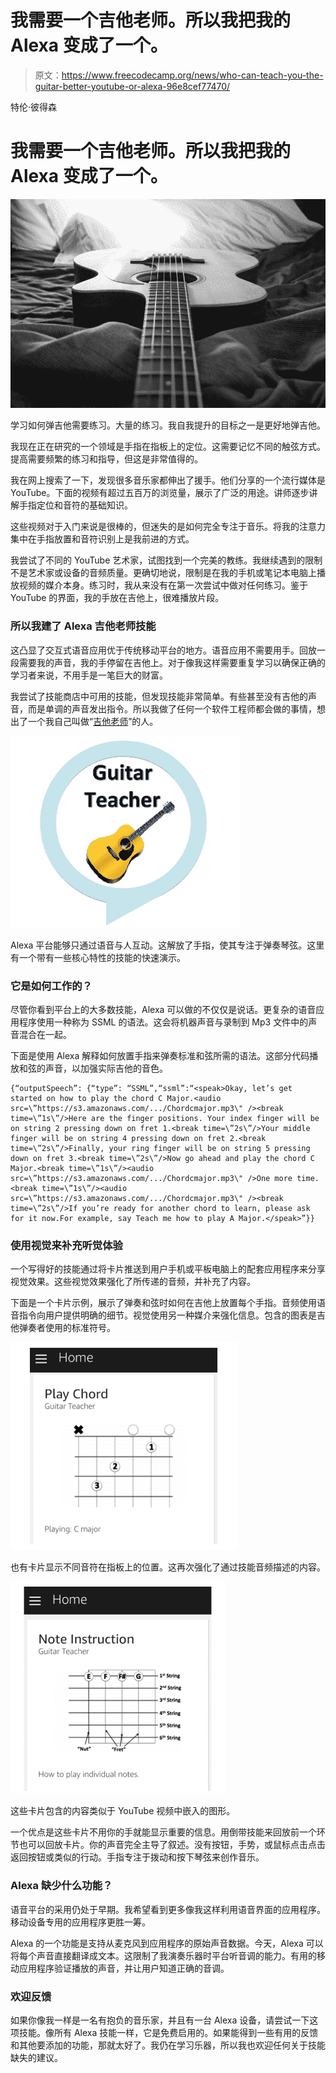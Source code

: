 # 我需要一个吉他老师。所以我把我的 Alexa 变成了一个。

> 原文：<https://www.freecodecamp.org/news/who-can-teach-you-the-guitar-better-youtube-or-alexa-96e8cef77470/>

特伦·彼得森

# 我需要一个吉他老师。所以我把我的 Alexa 变成了一个。

![1*-vVeRVJfQZb2IgpH2RBJyQ](img/4e16562fbe908cc7c7cbe149875b6c0f.png)

学习如何弹吉他需要练习。大量的练习。我自我提升的目标之一是更好地弹吉他。

我现在正在研究的一个领域是手指在指板上的定位。这需要记忆不同的触弦方式。提高需要频繁的练习和指导，但这是非常值得的。

我在网上搜索了一下，发现很多音乐家都伸出了援手。他们分享的一个流行媒体是 YouTube。下面的视频有超过五百万的浏览量，展示了广泛的用途。讲师逐步讲解手指定位和音符的基础知识。

这些视频对于入门来说是很棒的，但迷失的是如何完全专注于音乐。将我的注意力集中在手指放置和音符识别上是我前进的方式。

我尝试了不同的 YouTube 艺术家，试图找到一个完美的教练。我继续遇到的限制不是艺术家或设备的音频质量。更确切地说，限制是在我的手机或笔记本电脑上播放视频的媒介本身。练习时，我从来没有在第一次尝试中做对任何练习。鉴于 YouTube 的界面，我的手放在吉他上，很难播放片段。

### **所以我建了 Alexa 吉他老师技能**

这凸显了交互式语音应用优于传统移动平台的地方。语音应用不需要用手。回放一段需要我的声音，我的手停留在吉他上。对于像我这样需要重复学习以确保正确的学习者来说，不用手是一笔巨大的财富。

我尝试了技能商店中可用的技能，但发现技能非常简单。有些甚至没有吉他的声音，而是单调的声音发出指令。所以我做了任何一个软件工程师都会做的事情，想出了一个我自己叫做“[吉他老师](https://www.amazon.com/Drawrz-com-Guitar-Teacher/dp/B01N805N3E/ref=sr_1_1?s=digital-skills&ie=UTF8&qid=1489286872&sr=1-1&keywords=guitar+teacher)”的人。

![1*ZjxeaGi4Js4i5UqxCh6KTQ](img/83b499d5299c4d591029e364ecf97b50.png)

Alexa 平台能够只通过语音与人互动。这解放了手指，使其专注于弹奏琴弦。这里有一个带有一些核心特性的技能的快速演示。

### 它是如何工作的？

尽管你看到平台上的大多数技能，Alexa 可以做的不仅仅是说话。更复杂的语音应用程序使用一种称为 SSML 的语法。这会将机器声音与录制到 Mp3 文件中的声音混合在一起。

下面是使用 Alexa 解释如何放置手指来弹奏标准和弦所需的语法。这部分代码播放和弦的声音，以加强实际吉他的音色。

```
{“outputSpeech”: {“type”: “SSML”,“ssml”:“<speak>Okay, let’s get started on how to play the chord C Major.<audio src=\”https://s3.amazonaws.com/.../Chordcmajor.mp3\" /><break time=\”1s\”/>Here are the finger positions. Your index finger will be on string 2 pressing down on fret 1.<break time=\”2s\”/>Your middle finger will be on string 4 pressing down on fret 2.<break time=\”2s\”/>Finally, your ring finger will be on string 5 pressing down on fret 3.<break time=\”2s\”/>Now go ahead and play the chord C Major.<break time=\”1s\”/><audio src=\”https://s3.amazonaws.com/.../Chordcmajor.mp3\" />One more time.<break time=\”1s\”/><audio src=\”https://s3.amazonaws.com/.../Chordcmajor.mp3\" /><break time=\”2s\”/>If you’re ready for another chord to learn, please ask for it now.For example, say Teach me how to play A Major.</speak>”}}
```

### 使用视觉来补充听觉体验

一个写得好的技能通过将卡片推送到用户手机或平板电脑上的配套应用程序来分享视觉效果。这些视觉效果强化了所传递的音频，并补充了内容。

下面是一个卡片示例，展示了弹奏和弦时如何在吉他上放置每个手指。音频使用语音指令向用户提供明确的细节。视觉使用另一种媒介来强化信息。包含的图表是吉他弹奏者使用的标准符号。

![1*XczNUsPCWSQHtJzPARL9zA](img/4dd63536cc23fadee4ffa7678aa7fa0c.png)

也有卡片显示不同音符在指板上的位置。这再次强化了通过技能音频描述的内容。

![1*uG-tfMa6PvjSrDwT0yo6zQ](img/9c0c4ada9d44e7cf5017010079080ae9.png)

这些卡片包含的内容类似于 YouTube 视频中嵌入的图形。

一个优点是这些卡片不用你的手就能显示重要的信息。用倒带技能来回放前一个环节也可以回放卡片。你的声音完全主导了叙述。没有按钮，手势，或鼠标点击点击返回按钮或类似的行动。手指专注于拨动和按下琴弦来创作音乐。

### Alexa 缺少什么功能？

语音平台的采用仍处于早期。我希望看到更多像我这样利用语音界面的应用程序。移动设备专用的应用程序更胜一筹。

Alexa 的一个功能是支持从麦克风到应用程序的原始声音数据。今天，Alexa 可以将每个声音直接翻译成文本。这限制了我演奏乐器时平台听音调的能力。有用的移动应用程序验证播放的声音，并让用户知道正确的音调。

### 欢迎反馈

如果你像我一样是一名有抱负的音乐家，并且有一台 Alexa 设备，请尝试一下这项技能。像所有 Alexa 技能一样，它是免费启用的。如果能得到一些有用的反馈和其他要添加的功能，那就太好了。我仍在学习乐器，所以我也欢迎任何关于技能缺失的建议。